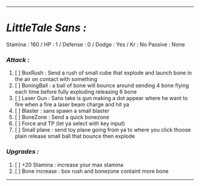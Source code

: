 __________________________________________________________________________
# ***LittleTale Sans :***
Stamina : 160 / HP : 1 / Defense : 0 / Dodge : Yes / Kr : No
Passive : None
### ***Attack :***
1. [ ] BoxRush : Send a rush of small cube that explode and launch bone in the air on contact with something
2. [ ] BoningBall : a ball of bone will bounce around sending 4 bone flying each time before fully exploding releasing 6 bone
3. [ ] Laser Gun : Sans take is gun making a dot appear where he want to fire when a fire a laser beam charge and hit ya
4. [ ] Blaster : sans spawn a small blaster
5. [ ] BoneZone : Send a quick bonezone
6. [ ] Force and TP (let ya select with key input)
7. [ ] Small plane : send toy plane going from ya to where you click thoose plain release small ball that bounce then explode
### ***Upgrades :***
1. [ ]  +20 Stamina : increase your max stamina
2. [ ]  Bone increase : box rush and bonezone containt more bone
__________________________________________________________________________

